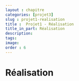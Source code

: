 ```yaml
---
layout : chapitre
categories: [projet3]
slug : projet1-realisation
title :  Projet1 - Réalisation
title_in_part: Réalisation
description: 
tags: 
image: 
order : 6
---
```

# Réalisation 
